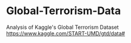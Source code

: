 # Global-Terrorism-Data
Analysis of Kaggle's Global Terrorism Dataset https://www.kaggle.com/START-UMD/gtd/data#
